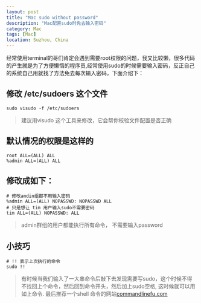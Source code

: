 ```yaml
---
layout: post
title: "Mac sudo without password"
description: "Mac配置sudo时免去输入密码"
category: Mac
tags: [Mac]
location: Suzhou, China
---
```


经常使用terminal的哥们肯定会遇到需要root权限的问题，我又比较懒，很多代码的产生就是为了方便懒惰的程序员,经常使用sudo的时候需要输入密码，反正自己的系统自己用就找了方法免去每次输入密码，下面介绍下：

## 修改 /etc/sudoers 这个文件

    sudo visudo -f /etc/sudoers

> 建议用visudo 这个工具来修改，它会帮你校验文件配置是否正确

## 默认情况的权限是这样的

    root ALL=(ALL) ALL
    %admin ALL=(ALL) ALL

## 修改成如下：

    # 修改amdin组都不用输入密码
    %admin ALL=(ALL) NOPASSWD: NOPASSWD ALL
    # 只是想让 tim 用户输入sudo不需要密码
    tim ALL=(ALL) NOPASSWD: ALL

> admin群组的用户都能执行所有命令， 不需要输入password

## 小技巧

    # !! 表示上次执行的命令
    sudo !!

> 有时候当我们输入了一大串命令后敲下去发现需要写sudo，这个时候不得不找回上个命令，然后回到命令开头，然后加上sudo空格, 这时候就可以用如上命令.
> 最后推荐一个shell 命令的网站[commandlinefu.com](http://www.commandlinefu.com/commands/browse/sort-by-votes)


